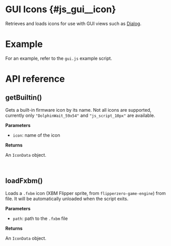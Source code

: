 # GUI Icons {#js_gui__icon}

Retrieves and loads icons for use with GUI views such as [Dialog](#js_gui__dialog).

# Example
For an example, refer to the `gui.js` example script.

# API reference

## getBuiltin()
Gets a built-in firmware icon by its name.
Not all icons are supported, currently only `"DolphinWait_59x54"` and `"js_script_10px"` are available.

**Parameters**
  - `icon`: name of the icon

**Returns**

An `IconData` object.

<br>

## loadFxbm()
Loads a `.fxbm` icon (XBM Flipper sprite, from `flipperzero-game-engine`) from file.
It will be automatically unloaded when the script exits.

**Parameters**
  - `path`: path to the `.fxbm` file

**Returns**

An `IconData` object.
